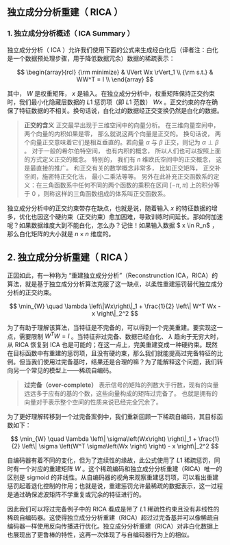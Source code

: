 ## 独立成分分析重建（ RICA ）

### 1. 独立成分分析概述（ ICA Summary ）

独立成分分析（ ICA ）允许我们使用下面的公式来生成经白化后（译者注：白化是一个数据预处理步骤，用于降低数据冗余）数据的稀疏表示：

$$
\begin{array}{rcl}
{\rm minimize} & \lVert Wx \rVert_1  \\
{\rm s.t.}     & WW^T = I \\
\end{array}
$$

其中， $W$ 是权重矩阵， $x$ 是输入。在独立成分分析中，权重矩阵保持正交约束时，我们最小化隐藏层数据的 $L1$ 惩罚项（即 $L1$ 范数） $Wx$ 。正交约束的存在确保了特征数据的不相关。换句话说，白化过的数据经正交变换仍然是白化的数据。

>**正交的含义**
>正交最早出现于三维空间中的向量分析。 在三维向量空间中， 两个向量的内积如果是零， 那么就说这两个向量是正交的。
>换句话说， 两个向量正交意味着它们是相互垂直的。若向量 $\alpha$ 与 $\beta$ 正交，则记为 $\alpha \perp \beta$ 。
对于一般的希尔伯特空间， 也有内积的概念， 所以人们也可以按照上面的方式定义正交的概念。 特别的， 我们有 $n$ 维欧氏空间中的正交概念， 这是最直接的推广。
和正交有关的数学概念非常多， 比如正交矩阵， 正交补空间，施密特正交化法， 最小二乘法等等。
另外在此补充正交函数系的定义：在三角函数系中任何不同的两个函数的乘积在区间 $[-π,π]$ 上的积分等于 $0$ ，则称这样的三角函数组成的体系叫正交函数系。

独立成分分析中的正交约束带存在缺点，也就是说，随着输入 $x$ 的特征数据的增多，优化也因这个硬约束（正交约束）愈加困难，导致训练时间延长。那如何加速呢？如果数据维度大到不能白化，怎么办？记住！如果输入数据 $ x \in R_n$ ，那么白化矩阵的大小就是 $n \times n$ 维度的。

## 2. 独立成分分析重建（ RICA ）

正因如此，有一种称为 “重建独立成分分析”（Reconstrunction ICA，RICA）的算法，就是基于独立成分分析算法克服了这一缺点，以柔性重建惩罚替代独立成分分析的正交约束。

$$
\min_{W} \quad \lambda \left\|Wx\right\|_1  + \frac{1}{2} \left\| W^T Wx - x \right\|_2^2
$$

为了有助于理解该算法，当特征是不完备的，可以得到一个完美重建。要实现这一点，需要限制 $W^TW = I$ 。当特征非过完备、数据已经白化、 $\lambda$ 趋向于无穷大时，从 RICA 恢复到 ICA 也是可能的；在这一点上，完美重建变成一种硬约束。既然在目标函数中有重建的惩罚项，且没有硬约束，那么我们就能提高过完备特征的比例。但当我们使用过完备基时，结果还是合理的嘛？为了能解释这个问题，我们转向另一个常见的模型上——稀疏自编码。

>**过完备（over-complete）**
>表示信号的矩阵的列数大于行数，现有的向量远远多于应有的基的个数，这些向量构成的矩阵过完备了。 也就是拥有的向量对于表示整个空间的性质来说已经完全冗余了。

为了更好理解转移到一个过完备案例中，我们重新回顾一下稀疏自编码，其目标函数如下：

$$
\min_{W} \quad \lambda \left\|  \sigma\left(Wx\right) \right\|_1 + \frac{1}{2} \left\| \sigma \left(W^T \sigma\left(Wx \right) \right) - x \right\|_2^2
$$

自编码器有着不同的变化，但为了连续性的缘故，此公式使用了 $L1$ 稀疏惩罚，同时有一个对应的重建矩阵 $W$ 。这个稀疏编码和独立成分分析重建（RICA）唯一的区别是 sigmoid 的非线性。从自编码器的视角来观察重建惩罚项，可以看出重建惩罚起着退化控制的作用；也就是说，重建惩罚允许最稀疏的数据表示，这一过程是通过确保滤波矩阵不学重复或冗余的特征进行的。

因此我们可以将过完备例子中的 RICA 看成是带了 $L1$ 稀疏性约束且没有非线性的稀疏自编码器。这使得独立成分分析重建（RICA）超过过完备基并可以像稀疏自编码器一样使用反向传播进行优化。独立成分分析重建（RICA）对非白化数据上也展现出了更鲁棒的特性，这再一次体现了与自编码器行为上的相似。